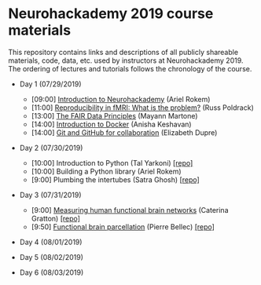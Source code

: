 # Neurohackademy 2019 course materials

This repository contains links and descriptions of all publicly shareable materials, code, data, etc. used by instructors at Neurohackademy 2019. The ordering of lectures and tutorials follows the chronology of the course.

* Day 1 (07/29/2019)
	* [09:00] [Introduction to Neurohackademy](https://neurohackademy.github.io/introduction-to-nh/) (Ariel Rokem)
	* [11:00] [Reproducibility in fMRI: What is the problem?](https://github.com/neurohackademy/2019_materials/raw/master/slides/Neurohackademy_2019_poldrack.pdf) (Russ Poldrack)
	* [13:00] [The FAIR Data Principles](https://github.com/neurohackademy/2019_materials/raw/master/slides/FAIR_Data_NeuroHack.pdf) (Mayann Martone)
	* [14:00] [Introduction to Docker](https://slides.com/anishakeshavan/introduction-to-docker/) (Anisha Keshavan)
	* [14:00] [Git and GitHub for collaboration](http://emdupre.github.io/git-course) (Elizabeth Dupre)

* Day 2 (07/30/2019)
	* [10:00] Introduction to Python (Tal Yarkoni) [[repo]](https://github.com/neurohackademy/introduction-to-python)
	* [10:00] Building a Python library (Ariel Rokem)
	* [9:00] Plumbing the intertubes (Satra Ghosh) [[repo]](https://github.com/neurohackademy/2019_materials/blob/master/slides/20190730-Ghosh-NHA.pdf)

* Day 3 (07/31/2019)
	* [9:00] [Measuring human functional brain networks](https://github.com/neurohackademy/2019_materials/raw/master/slides/Gratton_Neurohack2019_v1.pdf.pdf) (Caterina Gratton) [[repo]](https://github.com/cgratton/Neurohackademy_Tutorial)
	* [9:50] [Functional brain parcellation](https://github.com/neurohackademy/2019_materials/raw/master/slides/Neurohackademy_2019_bellec_parcellation.pdf) (Pierre Bellec) [[repo]](https://github.com/SIMEXP/tutorials-basc)

* Day 4 (08/01/2019)

* Day 5 (08/02/2019)

* Day 6 (08/03/2019)

